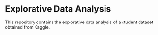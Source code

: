 # Explorative Data Analysis
This repository contains the explorative data analysis of a student dataset obtained from Kaggle.
